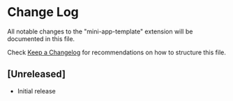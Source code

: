 # Change Log

All notable changes to the "mini-app-template" extension will be documented in this file.

Check [Keep a Changelog](http://keepachangelog.com/) for recommendations on how to structure this file.

## [Unreleased]

- Initial release